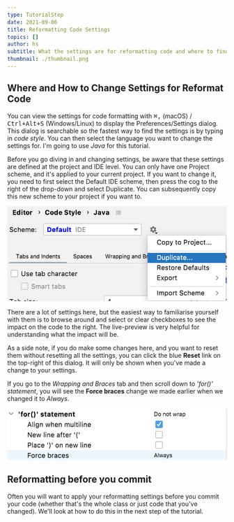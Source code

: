 ```yaml
---
type: TutorialStep
date: 2021-09-06
title: Reformatting Code Settings
topics: []
author: hs
subtitle: What the settings are for reformatting code and where to find them
thumbnail: ./thumbnail.png
---
```


## Where and How to Change Settings for Reformat Code

You can view the settings for code formatting with <kbd>⌘,</kbd> (macOS) / <kbd>Ctrl+Alt+S</kbd> (Windows/Linux) to display the Preferences/Settings dialog. This dialog is searchable so the fastest way to find the settings is by typing in _code style_. You can then select the language you want to change the settings for. I'm going to use _Java_ for this tutorial.

Before you go diving in and changing settings, be aware that these settings are defined at the project and IDE level. You can only have one Project scheme, and it's applied to your current project. If you want to change it, you need to first select the Default IDE scheme, then press the cog to the right of the drop-down and select Duplicate. You can subsequently copy this new scheme to your project if you want to.

![Copy Code Style Theme](copy-code-style-scheme.png)

There are a lot of settings here, but the easiest way to familiarise yourself with them is to browse around and select or clear checkboxes to see the impact on the code to the right. The live-preview is very helpful for understanding what the impact will be.

As a side note, if you do make some changes here, and you want to reset them without resetting all the settings, you can click the blue **Reset** link on the top-right of this dialog. It will only be shown when you've made a change to your settings.

If you go to the _Wrapping and Braces_ tab and then scroll down to _'for()' statement_, you will see the **Force braces** change we made earlier when we changed it to _Always_.

![For Loop - Setting for Braces Always](for-statement-braces-setting.png)

## Reformatting before you commit

Often you will want to apply your reformatting settings before you commit your code (whether that's the whole class or just code that you've changed). We'll look at how to do this in the next step of the tutorial.
